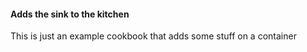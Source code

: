 #### Adds the sink to the kitchen

This is just an example cookbook that adds some stuff on a container
